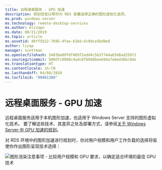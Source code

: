 ```yaml
---
title: 远程桌面服务 - GPU 加速
description: 规划信息以帮你为 RDS 部署选择正确的图形虚拟化选项。
ms.prod: windows-server
ms.technology: remote-desktop-services
ms.author: elizapo
ms.date: 08/21/2019
ms.topic: article
ms.assetid: d6ff5b22-7695-4fee-b1bd-6c9dce5bd0e8
author: lizap
manager: scottman
ms.openlocfilehash: 5403be897df48972edd4c5b37744a83d8ad25972
ms.sourcegitcommit: b00d7c8968c4adc8f699dbee694afe6ed36bc9de
ms.translationtype: HT
ms.contentlocale: zh-CN
ms.lasthandoff: 04/08/2020
ms.locfileid: "80861380"
---
```

# <a name="remote-desktop-services---gpu-acceleration"></a>远程桌面服务 - GPU 加速

远程桌面服务适用于本机图形加速，也适用于 Windows Server 支持的图形虚拟化技术。 要了解这些技术、其差异之处及部署方式，请参阅[关于 Windows Server 中 GPU 加速的规划](../../virtualization/hyper-v/plan/plan-for-gpu-acceleration-in-windows-server.md)。

对 RDS 环境中的图形加速进行规划时，你对用户规模和用户工作负载的选择将驱使你作出图形呈现技术选择：

![图形渲染注意事项 - 比较用户规模和 GPU 要求，以确定适合环境的最佳 GPU 技术](media/rds-gpu.png)
